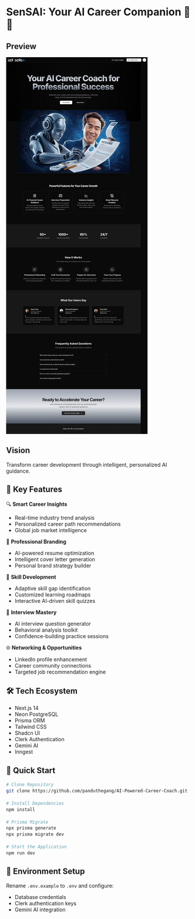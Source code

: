 # SenSAI: Your AI Career Companion 🚀🤖

## Preview

![SenSAI Application Preview](/public/preview.png)

## Vision
Transform career development through intelligent, personalized AI guidance.

## 🌟 Key Features

🔍 **Smart Career Insights**
- Real-time industry trend analysis
- Personalized career path recommendations
- Global job market intelligence

💼 **Professional Branding**
- AI-powered resume optimization
- Intelligent cover letter generation
- Personal brand strategy builder

🧠 **Skill Development**
- Adaptive skill gap identification
- Customized learning roadmaps
- Interactive AI-driven skill quizzes

🤝 **Interview Mastery**
- AI interview question generator
- Behavioral analysis toolkit
- Confidence-building practice sessions

🌐 **Networking & Opportunities**
- LinkedIn profile enhancement
- Career community connections
- Targeted job recommendation engine

## 🛠 Tech Ecosystem
- Next.js 14
- Neon PostgreSQL
- Prisma ORM
- Tailwind CSS
- Shadcn UI
- Clerk Authentication
- Gemini AI
- Inngest

## 🚀 Quick Start

```bash
# Clone Repository
git clone https://github.com/panduthegang/AI-Powered-Career-Coach.git

# Install Dependencies
npm install

# Prisma Migrate
npx prisma generate
npx prisma migrate dev

# Start the Application
npm run dev
```

## 🔐 Environment Setup
Rename `.env.example` to `.env` and configure:
- Database credentials
- Clerk authentication keys
- Gemini AI integration
